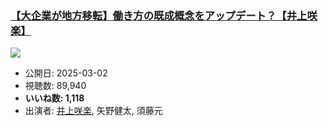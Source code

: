 ### [【大企業が地方移転】働き方の既成概念をアップデート？【井上咲楽】](https://www.youtube.com/watch?v=rjDWISa0sTc)
[![](https://img.youtube.com/vi/rjDWISa0sTc/sddefault.jpg)](https://www.youtube.com/watch?v=rjDWISa0sTc)
-   公開日: 2025-03-02
-   視聴数: 89,940
-   **いいね数: 1,118**
-   出演者: [井上咲楽](/rehacq_fan/people/井上咲楽 "wikilink"), 矢野健太, 須藤元
